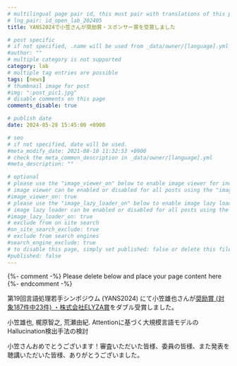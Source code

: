 ```yaml
---
# multilingual page pair id, this must pair with translations of this page. (This name must be unique)
# lng_pair: id_open_lab_202405
title: YANS2024で小笠さんが奨励賞・スポンサー賞を受賞しました

# post specific
# if not specified, .name will be used from _data/owner/[language].yml
#author: ""
# multiple category is not supported
category: lab
# multiple tag entries are possible
tags: [news]
# thumbnail image for post
#img: ":post_pic1.jpg"
# disable comments on this page
comments_disable: true

# publish date
date: 2024-05-28 15:45:00 +0900

# seo
# if not specified, date will be used.
#meta_modify_date: 2021-08-10 11:32:53 +0900
# check the meta_common_description in _data/owner/[language].yml
#meta_description: ""

# optional
# please use the "image_viewer_on" below to enable image viewer for individual pages or posts (_posts/ or [language]/_posts folders).
# image viewer can be enabled or disabled for all posts using the "image_viewer_posts: true" setting in _data/conf/main.yml.
#image_viewer_on: true
# please use the "image_lazy_loader_on" below to enable image lazy loader for individual pages or posts (_posts/ or [language]/_posts folders).
# image lazy loader can be enabled or disabled for all posts using the "image_lazy_loader_posts: true" setting in _data/conf/main.yml.
#image_lazy_loader_on: true
# exclude from on site search
#on_site_search_exclude: true
# exclude from search engines
#search_engine_exclude: true
# to disable this page, simply set published: false or delete this file
#published: false
---
```


{%- comment -%} Please delete below and place your page content here {%- endcomment -%}

第19回言語処理若手シンポジウム (YANS2024) にて小笠雄也さんが[奨励賞 (対象187件中23件) ・株式会社ELYZA賞](https://yans.anlp.jp/entry/award)をダブル受賞しました。

小笠雄也, 梶原智之, 荒瀬由紀. Attentionに基づく大規模言語モデルのHallucination検出手法の検討

小笠さんおめでとうございます！審査いただいた皆様、委員の皆様、また発表を聴講いただいた皆様、ありがとうございました。


